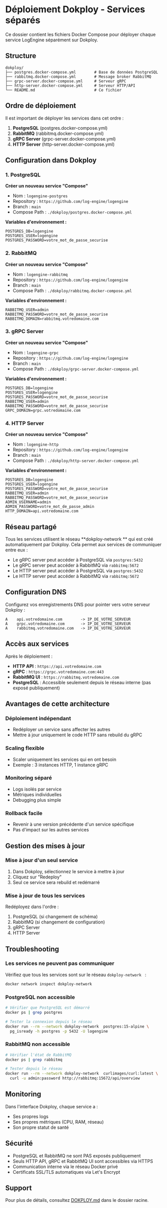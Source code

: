 # Déploiement Dokploy - Services séparés

Ce dossier contient les fichiers Docker Compose pour déployer chaque service LogEngine séparément sur Dokploy.

## Structure

```
dokploy/
├── postgres.docker-compose.yml        # Base de données PostgreSQL
├── rabbitmq.docker-compose.yml        # Message broker RabbitMQ
├── grpc-server.docker-compose.yml     # Serveur gRPC
├── http-server.docker-compose.yml     # Serveur HTTP/API
└── README.md                          # Ce fichier
```

## Ordre de déploiement

Il est important de déployer les services dans cet ordre :

1. **PostgreSQL** (postgres.docker-compose.yml)
2. **RabbitMQ** (rabbitmq.docker-compose.yml)
3. **gRPC Server** (grpc-server.docker-compose.yml)
4. **HTTP Server** (http-server.docker-compose.yml)

## Configuration dans Dokploy

### 1. PostgreSQL

**Créer un nouveau service "Compose"**
- Nom : `logengine-postgres`
- Repository : `https://github.com/log-engine/logengine`
- Branch : `main`
- Compose Path : `./dokploy/postgres.docker-compose.yml`

**Variables d'environnement :**
```env
POSTGRES_DB=logengine
POSTGRES_USER=logengine
POSTGRES_PASSWORD=votre_mot_de_passe_securise
```

### 2. RabbitMQ

**Créer un nouveau service "Compose"**
- Nom : `logengine-rabbitmq`
- Repository : `https://github.com/log-engine/logengine`
- Branch : `main`
- Compose Path : `./dokploy/rabbitmq.docker-compose.yml`

**Variables d'environnement :**
```env
RABBITMQ_USER=admin
RABBITMQ_PASSWORD=votre_mot_de_passe_securise
RABBITMQ_DOMAIN=rabbitmq.votredomaine.com
```

### 3. gRPC Server

**Créer un nouveau service "Compose"**
- Nom : `logengine-grpc`
- Repository : `https://github.com/log-engine/logengine`
- Branch : `main`
- Compose Path : `./dokploy/grpc-server.docker-compose.yml`

**Variables d'environnement :**
```env
POSTGRES_DB=logengine
POSTGRES_USER=logengine
POSTGRES_PASSWORD=votre_mot_de_passe_securise
RABBITMQ_USER=admin
RABBITMQ_PASSWORD=votre_mot_de_passe_securise
GRPC_DOMAIN=grpc.votredomaine.com
```

### 4. HTTP Server

**Créer un nouveau service "Compose"**
- Nom : `logengine-http`
- Repository : `https://github.com/log-engine/logengine`
- Branch : `main`
- Compose Path : `./dokploy/http-server.docker-compose.yml`

**Variables d'environnement :**
```env
POSTGRES_DB=logengine
POSTGRES_USER=logengine
POSTGRES_PASSWORD=votre_mot_de_passe_securise
RABBITMQ_USER=admin
RABBITMQ_PASSWORD=votre_mot_de_passe_securise
ADMIN_USERNAME=admin
ADMIN_PASSWORD=votre_mot_de_passe_admin
HTTP_DOMAIN=api.votredomaine.com
```

## Réseau partagé

Tous les services utilisent le réseau **dokploy-network ** qui est créé automatiquement par Dokploy. Cela permet aux services de communiquer entre eux :

- Le gRPC server peut accéder à PostgreSQL via `postgres:5432`
- Le gRPC server peut accéder à RabbitMQ via `rabbitmq:5672`
- Le HTTP server peut accéder à PostgreSQL via `postgres:5432`
- Le HTTP server peut accéder à RabbitMQ via `rabbitmq:5672`

## Configuration DNS

Configurez vos enregistrements DNS pour pointer vers votre serveur Dokploy :

```
A    api.votredomaine.com        -> IP_DE_VOTRE_SERVEUR
A    grpc.votredomaine.com       -> IP_DE_VOTRE_SERVEUR
A    rabbitmq.votredomaine.com   -> IP_DE_VOTRE_SERVEUR
```

## Accès aux services

Après le déploiement :

- **HTTP API** : `https://api.votredomaine.com`
- **gRPC** : `https://grpc.votredomaine.com:443`
- **RabbitMQ UI** : `https://rabbitmq.votredomaine.com`
- **PostgreSQL** : Accessible seulement depuis le réseau interne (pas exposé publiquement)

## Avantages de cette architecture

### Déploiement indépendant
- Redéployer un service sans affecter les autres
- Mettre à jour uniquement le code HTTP sans rebuild du gRPC

### Scaling flexible
- Scaler uniquement les services qui en ont besoin
- Exemple : 3 instances HTTP, 1 instance gRPC

### Monitoring séparé
- Logs isolés par service
- Métriques individuelles
- Debugging plus simple

### Rollback facile
- Revenir à une version précédente d'un service spécifique
- Pas d'impact sur les autres services

## Gestion des mises à jour

### Mise à jour d'un seul service

1. Dans Dokploy, sélectionnez le service à mettre à jour
2. Cliquez sur "Redeploy"
3. Seul ce service sera rebuild et redémarré

### Mise à jour de tous les services

Redéployez dans l'ordre :
1. PostgreSQL (si changement de schéma)
2. RabbitMQ (si changement de configuration)
3. gRPC Server
4. HTTP Server

## Troubleshooting

### Les services ne peuvent pas communiquer

Vérifiez que tous les services sont sur le réseau `dokploy-network ` :

```bash
docker network inspect dokploy-network
```

### PostgreSQL non accessible

```bash
# Vérifier que PostgreSQL est démarré
docker ps | grep postgres

# Tester la connexion depuis le réseau
docker run --rm --network dokploy-network  postgres:15-alpine \
  pg_isready -h postgres -p 5432 -U logengine
```

### RabbitMQ non accessible

```bash
# Vérifier l'état de RabbitMQ
docker ps | grep rabbitmq

# Tester depuis le réseau
docker run --rm --network dokploy-network  curlimages/curl:latest \
  curl -u admin:password http://rabbitmq:15672/api/overview
```

## Monitoring

Dans l'interface Dokploy, chaque service a :
- Ses propres logs
- Ses propres métriques (CPU, RAM, réseau)
- Son propre statut de santé

## Sécurité

- PostgreSQL et RabbitMQ ne sont PAS exposés publiquement
- Seuls HTTP API, gRPC et RabbitMQ UI sont accessibles via HTTPS
- Communication interne via le réseau Docker privé
- Certificats SSL/TLS automatiques via Let's Encrypt

## Support

Pour plus de détails, consultez [DOKPLOY.md](../DOKPLOY.md) dans le dossier racine.
